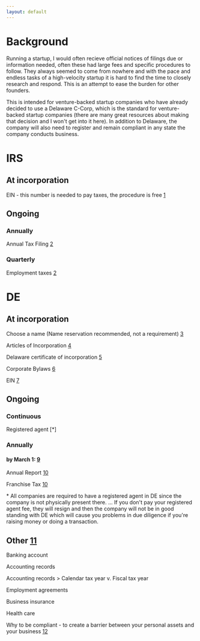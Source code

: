 ```yaml
---
layout: default
---
```


# Background 

Running a startup, I would often recieve official notices of filings due or information needed, often these had large fees and specific procedures to follow. They always seemed to come from nowhere and with the pace and endless tasks of a high-velocity startup it is hard to find the time to closely research and respond. This is an attempt to ease the burden for other founders.

This is intended for venture-backed startup companies who have already decided to use a Delaware C-Corp, which is the standard for venture-backed startup companies (there are many great resources about making that decision and I won't get into it here). In addition to Delaware, the company will also need to register and remain compliant in any state the company conducts business.



# IRS

## At incorporation

EIN - this number is needed to pay taxes, the procedure is free [1] 


## Ongoing

### Annually

Annual Tax Filing [2]

### Quarterly

Employment taxes [2]


[1]: https://www.irs.gov/businesses/small-businesses-self-employed/apply-for-an-employer-identification-number-ein-online

[2]: https://www.irs.gov/forms-pubs/about-publication-583


# DE

## At incorporation

Choose a name (Name reservation recommended, not a requirement) [3]

Articles of Incorporation [4]

Delaware certificate of incorporation [5]

Corporate Bylaws [6]

EIN [7]

[3]: https://corp.delaware.gov/howtoform/
[4]: https://www.northwestregisteredagent.com/articles-of-incorporation.html
[5]: https://www.northwestregisteredagent.com/certificate-of-incorporation.html
[6]: https://www.northwestregisteredagent.com/free-corporation-bylaws.html
[7]: https://www.northwestregisteredagent.com/corporate-federal-employment-identification-numbers.html


## Ongoing

### Continuous

Registered agent [*]

### Annually

#### by March 1: [9]

Annual Report [10]

Franchise Tax [10]

\* All companies are required to have a registered agent in DE since the company is not physically present there. ... If you don't pay your registered agent fee, they will resign and then the company will not be in good standing with DE which will cause you problems in due diligence if you're raising money or doing a transaction.

[9]: https://help.clerky.com/article/1734-what-annual-compliance-matters-does-delaware-require-for-a-delaware-corporation

[10]: https://corp.delaware.gov/paytaxes/


## Other [11]

Banking account

Accounting records

Accounting records > Calendar tax year v. Fiscal tax year

Employment agreements

Business insurance

Health care

Why to be compliant - to create a barrier between your personal assets and your business [12] 



[11]: https://firststeps.delaware.gov/get-your-license/

[12]: https://www.delawareinc.com/after-forming-your-company/corporate-compliance/#8